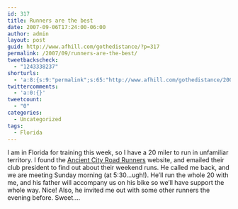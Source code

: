 ```yaml
---
id: 317
title: Runners are the best
date: 2007-09-06T17:24:00-06:00
author: admin
layout: post
guid: http://www.afhill.com/gothedistance/?p=317
permalink: /2007/09/runners-are-the-best/
tweetbackscheck:
  - "1243338237"
shorturls:
  - 'a:8:{s:9:"permalink";s:65:"http://www.afhill.com/gothedistance/2007/09/runners-are-the-best/";s:7:"tinyurl";s:25:"http://tinyurl.com/a77gam";s:4:"isgd";s:17:"http://is.gd/gs2x";s:5:"bitly";s:18:"http://bit.ly/FdJr";s:5:"snipr";s:22:"http://snipr.com/acg1p";s:5:"snurl";s:22:"http://snurl.com/acg1p";s:7:"snipurl";s:24:"http://snipurl.com/acg1p";s:4:"trim";s:17:"http://tr.im/a4to";}'
twittercomments:
  - 'a:0:{}'
tweetcount:
  - "0"
categories:
  - Uncategorized
tags:
  - Florida
---
```

I am in Florida for training this week, so I have a 20 miler to run in unfamiliar territory. I found the [Ancient City Road Runners](http://www.ancientcityrr.org/) website, and emailed their club president to find out about their weekend runs. He called me back, and we are meeting Sunday morning (at 5:30&#8230;ugh!). He&#8217;ll run the whole 20 with me, and his father will accompany us on his bike so we&#8217;ll have support the whole way. Nice! Also, he invited me out with some other runners the evening before. Sweet&#8230;.